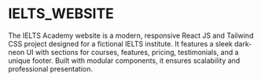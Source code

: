 # IELTS_WEBSITE
The IELTS Academy website is a modern, responsive React JS and Tailwind CSS project designed for a fictional IELTS institute. It features a sleek dark-neon UI with sections for courses, features, pricing, testimonials, and a unique footer. Built with modular components, it ensures scalability and professional presentation.
